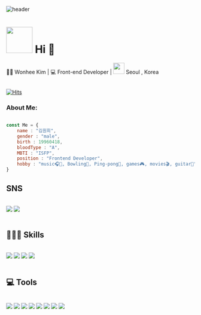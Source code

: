 ![header](https://capsule-render.vercel.app/api?type=Slice&text=Welcome!&fontAlign=80&fontAlignY=20&fontSize=50&fontColor=fff&rotate=14&desc=Wonhee's%20git%hub%&descSize=18&descAlign=85&descAlignY=35&color=0:fff,100:6868AC&height=200)



<div>
<h1><img src="https://media.giphy.com/media/WUlplcMpOCEmTGBtBW/giphy.gif" width="70"> Hi 👋</h1>
<span>🙍‍♂️ Wonhee Kim  |  💻 Front-end Developer  |  <img src="https://media.giphy.com/media/7A80i85TlA7v3syRcV/giphy.gif" width="30"> Seoul , Korea</span>
    
<br>
<br>
    
[![Hits](https://hits.seeyoufarm.com/api/count/incr/badge.svg?url=https%3A%2F%2Fgithub.com%2Fwonhee418%2Fhit-counter&count_bg=%233291F5&title_bg=%23555555&icon=github.svg&icon_color=%23E7E7E7&title=hits&edge_flat=false)](https://hits.seeyoufarm.com)
    
</div>


### About Me:
```javascript

const Me = {
    name : "김원희",
    gender : "male",
    birth : 19960418,
    bloodType : "A",
    MBTI : "ISFP",
    position : "Frontend Developer",
    hobby : "music🎧🎤, Bowling🎳, Ping-pong🏓, games🎮, movies🎬, guitar🎸"
}

```

##  SNS 
</br>
<div style="">
<a href="https://velog.io/@dnjsgml418"><img src="https://img.shields.io/badge/Velog-20C997?style=for-the-badge&logo=Velog&logoColor=white"></a>
<a href="https://www.instagram.com/wonhee____/"><img src="https://img.shields.io/badge/Instagram-E4405F?style=for-the-badge&logo=Instagram&logoColor=white"></a>
</div>
</br>

## 🏋🏼‍♀️ Skills
</br>
<div>
<img src="https://img.shields.io/badge/javascript-%23F7DF1E?style=for-the-badge&logo=javascript&logoColor=white">
<img src="https://img.shields.io/badge/react-%2361DAFB?style=for-the-badge&logo=react&logoColor=white">
<img src="https://img.shields.io/badge/jQuery-%230769AD?style=for-the-badge&logo=jQuery&logoColor=white">
<img src="https://img.shields.io/badge/mysql-%2300f?style=for-the-badge&logo=mysql&logoColor=white">

</div>  
</br>

## 💻 Tools
</br>
<div class="test">
<img src="https://img.shields.io/badge/Visual Studio Code-007ACC?style=for-the-badge&logo=Visual Studio Code&logoColor=white">
<!-- <img src="https://img.shields.io/badge/Git-F05032?style=for-the-badge&logo=Git&logoColor=white"> -->
<img src="https://img.shields.io/badge/GitHub-181717?style=for-the-badge&logo=GitHub&logoColor=white">
<img src="https://img.shields.io/badge/GitLab-FC6D26?style=for-the-badge&logo=GitLab&logoColor=white">
<!-- <img src="https://img.shields.io/badge/Docker-2496ED?style=for-the-badge&logo=Docker&logoColor=white"> -->
<img src="https://img.shields.io/badge/sourcetree-0052CC?style=for-the-badge&logo=sourcetree&logoColor=white">
<img src="https://img.shields.io/badge/FileZilla-BF0000?style=for-the-badge&logo=FileZilla&logoColor=white">
<img src="https://img.shields.io/badge/Synology-B5B5B6?style=for-the-badge&logo=Synology&logoColor=white">
<img src="https://img.shields.io/badge/Slack-4A154B?style=for-the-badge&logo=Slack&logoColor=white">
<img src="https://img.shields.io/badge/Notion-000000?style=for-the-badge&logo=Notion&logoColor=white">
</div>




<!--
#### <div align="center">I'm web developer using Java Spring boot. 👋</div> 
#### <div align="center">🍎</div>
#### <div align="center">🍏</div>
<div><![Wonhee’s GitHub stats](https://github-readme-stats.vercel.app/api?username=wonhee418&show_icons=true&theme=graywhite)></div>  
-->

